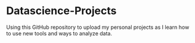 # Datascience-Projects
Using this GitHub repository to upload my personal projects as I learn how to use new tools and ways to analyze data.
